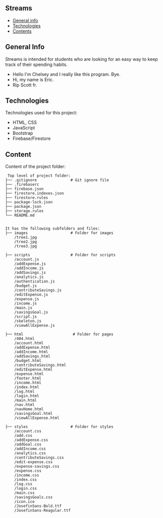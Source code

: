 ## Streams

* [General info](#general-info)
* [Technologies](#technologies)
* [Contents](#content)

## General Info
Streams is intended for students who are looking for an easy way to
keep track of their spending habits.
* Hello I'm Chelsey and I really like this program. Bye.
* Hi, my name is Eric.
* Rip Scott fr.
	
## Technologies
Technologies used for this project:
* HTML, CSS
* JavaScript
* Bootstrap 
* Firebase/Firestore
	
## Content
Content of the project folder:

```
 Top level of project folder: 
├── .gitignore               # Git ignore file
├── .firebaserc
├── firebase.json
├── firestore.indexes.json
├── firestore.rules
├── package-lock.json
├── package.json
├── storage.rules
└── README.md


It has the following subfolders and files:
├── images                   # Folder for images
    /tree1.jpg
    /tree2.jpg  
    /tree3.jpg  

├── scripts                  # Folder for scripts
    /account.js
    /addExpense.js  
    /addIncome.js  
    /addSavings.js                   
    /analytics.js  
    /authentication.js  
    /budget.js  
    /contributeSavings.js  
    /editExpense.js  
    /expense.js
    /income.js  
    /main.js  
    /savingsGoal.js  
    /script.js  
    /skeleton.js  
    /viewAllExpense.js  

├── html                      # Folder for pages
    /404.html
    /account.html
    /addExpense.html  
    /addIncome.html  
    /addSavings.html                   
    /budget.html  
    /contributeSavings.html
    /editExpense.html  
    /expense.html
    /footer.html
    /income.html
    /index.html 
    /log.html
    /login.html 
    /main.html  
    /nav.html
    /navHome.html
    /savingsGoal.html   
    /viewAllExpense.html  

├── styles                   # Folder for styles
    /account.css
    /add.css     
    /addExpense.css                      
    /addGoal.css     
    /addIncome.css     
    /analytics.css     
    /contributeSavings.css     
    /edit-expense.css 
    /expense-savings.css         
    /expense.css     
    /income.css     
    /index.css  
    /log.css        
    /login.css     
    /main.css     
    /savingsGoals.css     
    /icon.ico
    /JosefinSans-Bold.ttf
    /JosefinSans-Reagular.ttf 
